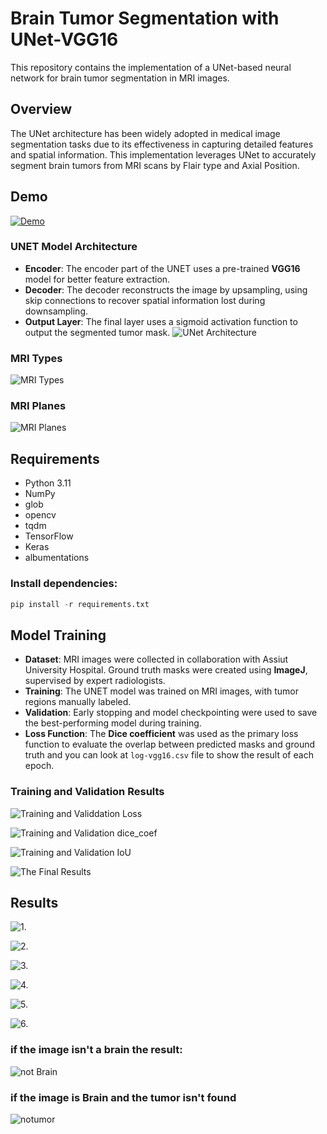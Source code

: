 # Brain Tumor Segmentation with UNet-VGG16

This repository contains the implementation of a UNet-based neural network for brain tumor segmentation in MRI images.

## Overview

The UNet architecture has been widely adopted in medical image segmentation tasks due to its effectiveness in capturing detailed features and spatial information. This implementation leverages UNet to accurately segment brain tumors from MRI scans
by Flair type and Axial Position.

## Demo
[![Demo](imgs/notTumor.png)](https://drive.google.com/file/d/18_u50VoUhmz_tttD_QC8_n8m9cGEVgQP/view?usp=drive_link)


### UNET Model Architecture

- **Encoder**: The encoder part of the UNET uses a pre-trained **VGG16** model for better feature extraction.
- **Decoder**: The decoder reconstructs the image by upsampling, using skip connections to recover spatial information lost during downsampling.
- **Output Layer**: The final layer uses a sigmoid activation function to output the segmented tumor mask.
![UNet Architecture](imgs/architecture.png)

### MRI Types
![MRI Types](imgs/Axial-view-of-T1-T1ce-T2-and-Flair.png)

### MRI Planes
![MRI Planes](imgs/MRI-position.png)

## Requirements

- Python 3.11
- NumPy
- glob
- opencv
- tqdm
- TensorFlow
- Keras
- albumentations 

### Install dependencies:

```python
pip install -r requirements.txt
```

## Model Training

- **Dataset**: MRI images were collected in collaboration with Assiut University Hospital. Ground truth masks were created using **ImageJ**, supervised by expert radiologists.
- **Training**: The UNET model was trained on MRI images, with tumor regions manually labeled.
- **Validation**: Early stopping and model checkpointing were used to save the best-performing model during training.
- **Loss Function**: The **Dice coefficient** was used as the primary loss function to evaluate the overlap between predicted masks and ground truth and you can look at `log-vgg16.csv` file to show the result of each epoch.

### Training and Validation Results
![Training and Validdation Loss](imgs/loss.png)

![Training and Validation dice_coef](imgs/dice.png)

![Training and Validation IoU](imgs/IoU.png)

![The Final Results](imgs/UNET-VGG16%20Result.png)



## Results
![1.](imgs/1.jpg)

![2.](imgs/2.jpg)

![3.](imgs/3.jpg)

![4.](imgs/4.jpg)

![5.](imgs/5.jpg)

![6.](imgs/6.jpg)

### if the image isn't a brain the result:
![not Brain](imgs/notBrain.jpg)

### if the image is Brain and the tumor isn't found
![notumor](imgs/notTumor.png)
